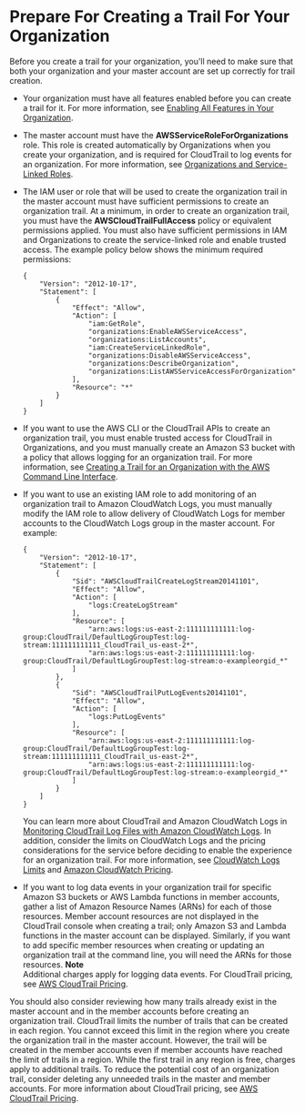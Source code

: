 # Prepare For Creating a Trail For Your Organization<a name="creating-an-organizational-trail-prepare"></a>

Before you create a trail for your organization, you'll need to make sure that both your organization and your master account are set up correctly for trail creation\. 
+ Your organization must have all features enabled before you can create a trail for it\. For more information, see [Enabling All Features in Your Organization](https://docs.aws.amazon.com/organizations/latest/userguide/orgs_manage_org_support-all-features.html)\.
+ The master account must have the **AWSServiceRoleForOrganizations** role\. This role is created automatically by Organizations when you create your organization, and is required for CloudTrail to log events for an organization\. For more information, see [Organizations and Service\-Linked Roles](https://docs.aws.amazon.com/organizations/latest/userguide/orgs_integrate_services.html#orgs_integrate_services-using_slrs)\.
+ The IAM user or role that will be used to create the organization trail in the master account must have sufficient permissions to create an organization trail\. At a minimum, in order to create an organization trail, you must have the **AWSCloudTrailFullAccess** policy or equivalent permissions applied\. You must also have sufficient permissions in IAM and Organizations to create the service\-linked role and enable trusted access\. The example policy below shows the minimum required permissions:

  ```
  {
      "Version": "2012-10-17",
      "Statement": [
          {
              "Effect": "Allow",
              "Action": [
                  "iam:GetRole",
                  "organizations:EnableAWSServiceAccess",
                  "organizations:ListAccounts",
                  "iam:CreateServiceLinkedRole",
                  "organizations:DisableAWSServiceAccess",
                  "organizations:DescribeOrganization",
                  "organizations:ListAWSServiceAccessForOrganization"
              ],
              "Resource": "*"
          }
      ]
  }
  ```
+ If you want to use the AWS CLI or the CloudTrail APIs to create an organization trail, you must enable trusted access for CloudTrail in Organizations, and you must manually create an Amazon S3 bucket with a policy that allows logging for an organization trail\. For more information, see [Creating a Trail for an Organization with the AWS Command Line Interface](cloudtrail-create-and-update-an-organizational-trail-by-using-the-aws-cli.md)\.
+ If you want to use an existing IAM role to add monitoring of an organization trail to Amazon CloudWatch Logs, you must manually modify the IAM role to allow delivery of CloudWatch Logs for member accounts to the CloudWatch Logs group in the master account\. For example:

  ```
  {
      "Version": "2012-10-17",
      "Statement": [
          {
              "Sid": "AWSCloudTrailCreateLogStream20141101",
              "Effect": "Allow",
              "Action": [
                  "logs:CreateLogStream"
              ],
              "Resource": [
                  "arn:aws:logs:us-east-2:111111111111:log-group:CloudTrail/DefaultLogGroupTest:log-stream:111111111111_CloudTrail_us-east-2*",
                  "arn:aws:logs:us-east-2:111111111111:log-group:CloudTrail/DefaultLogGroupTest:log-stream:o-exampleorgid_*"
              ]
          },
          {
              "Sid": "AWSCloudTrailPutLogEvents20141101",
              "Effect": "Allow",
              "Action": [
                  "logs:PutLogEvents"
              ],
              "Resource": [
                  "arn:aws:logs:us-east-2:111111111111:log-group:CloudTrail/DefaultLogGroupTest:log-stream:111111111111_CloudTrail_us-east-2*",             
                  "arn:aws:logs:us-east-2:111111111111:log-group:CloudTrail/DefaultLogGroupTest:log-stream:o-exampleorgid_*"
              ]
          }
      ]
  }
  ```

  You can learn more about CloudTrail and Amazon CloudWatch Logs in [Monitoring CloudTrail Log Files with Amazon CloudWatch Logs](monitor-cloudtrail-log-files-with-cloudwatch-logs.md)\. In addition, consider the limits on CloudWatch Logs and the pricing considerations for the service before deciding to enable the experience for an organization trail\. For more information, see [CloudWatch Logs Limits](https://docs.aws.amazon.com/AmazonCloudWatch/latest/logs/cloudwatch_limits_cwl.html) and [Amazon CloudWatch Pricing](https://aws.amazon.com/cloudwatch/pricing/)\.
+ If you want to log data events in your organization trail for specific Amazon S3 buckets or AWS Lambda functions in member accounts, gather a list of Amazon Resource Names \(ARNs\) for each of those resources\. Member account resources are not displayed in the CloudTrail console when creating a trail; only Amazon S3 and Lambda functions in the master account can be displayed\. Similarly, if you want to add specific member resources when creating or updating an organization trail at the command line, you will need the ARNs for those resources\.
**Note**  
Additional charges apply for logging data events\. For CloudTrail pricing, see [AWS CloudTrail Pricing](https://aws.amazon.com/cloudtrail/pricing/)\. 

You should also consider reviewing how many trails already exist in the master account and in the member accounts before creating an organization trail\. CloudTrail limits the number of trails that can be created in each region\. You cannot exceed this limit in the region where you create the organization trail in the master account\. However, the trail will be created in the member accounts even if member accounts have reached the limit of trails in a region\. While the first trail in any region is free, charges apply to additional trails\. To reduce the potential cost of an organization trail, consider deleting any unneeded trails in the master and member accounts\. For more information about CloudTrail pricing, see [AWS CloudTrail Pricing](https://aws.amazon.com/cloudtrail/pricing/)\.